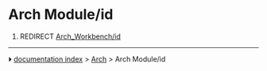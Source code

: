 # Arch Module/id
1.  REDIRECT [Arch_Workbench/id](Arch_Workbench/id.md)



---
⏵ [documentation index](../README.md) > [Arch](Arch_Workbench.md) > Arch Module/id
